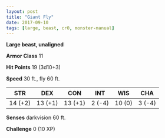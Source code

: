```yaml
---
layout: post
title: "Giant Fly"
date: 2017-09-10
tags: [large, beast, cr0, monster-manual]
---
```


**Large beast, unaligned**

**Armor Class** 11

**Hit Points** 19 (3d10+3)

**Speed** 30 ft., fly 60 ft.

|   STR   |   DEX   |   CON   |   INT   |   WIS   |   CHA   |
|:-----:|:-----:|:-----:|:-----:|:-----:|:-----:|
| 14 (+2) | 13 (+1) | 13 (+1) | 2 (-4) | 10 (0) | 3 (-4) |

**Senses** darkvision 60 ft.

**Challenge** 0 (10 XP)

